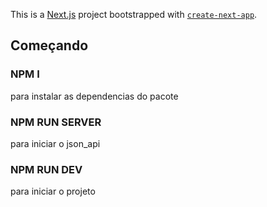 This is a [Next.js](https://nextjs.org/) project bootstrapped with [`create-next-app`](https://github.com/vercel/next.js/tree/canary/packages/create-next-app).

## Começando

### NPM I 
para instalar as dependencias do pacote 

 ### NPM RUN SERVER 
 para iniciar o json_api
 ### NPM RUN DEV  
 para iniciar o projeto
 